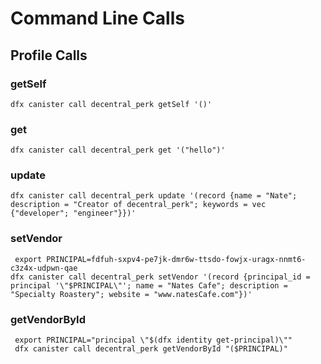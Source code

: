 # Command Line Calls

## Profile Calls

### getSelf
```
dfx canister call decentral_perk getSelf '()'
```

### get
```
dfx canister call decentral_perk get '("hello")'
```

### update
```
dfx canister call decentral_perk update '(record {name = "Nate"; description = "Creator of decentral_perk"; keywords = vec {"developer"; "engineer"}})'
```

### setVendor
```
 export PRINCIPAL=fdfuh-sxpv4-pe7jk-dmr6w-ttsdo-fowjx-uragx-nnmt6-c3z4x-udpwn-qae
dfx canister call decentral_perk setVendor '(record {principal_id = principal '\"$PRINCIPAL\"'; name = "Nates Cafe"; description = "Specialty Roastery"; website = "www.natesCafe.com"})'
```

### getVendorById
```
 export PRINCIPAL="principal \"$(dfx identity get-principal)\""
 dfx canister call decentral_perk getVendorById "($PRINCIPAL)"
```

